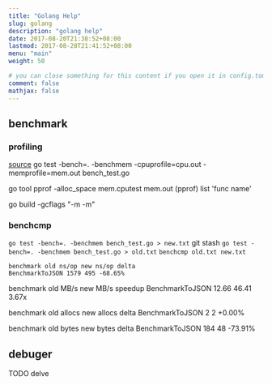 ```yaml
---
title: "Golang Help"
slug: golang
description: "golang help" 
date: 2017-08-20T21:38:52+08:00
lastmod: 2017-08-28T21:41:52+08:00
menu: "main"
weight: 50

# you can close something for this content if you open it in config.toml.
comment: false
mathjax: false
---
```



## benchmark
### profiling
[source](https://blog.golang.org/pprof)
go test -bench=. -benchmem -cpuprofile=cpu.out -memprofile=mem.out bench_test.go

go tool pprof -alloc_space mem.cputest mem.out
(pprof) list 'func name'

go build -gcflags "-m -m"

### benchcmp
`go test -bench=. -benchmem bench_test.go > new.txt`
git stash
`go test -bench=. -benchmem bench_test.go > old.txt`
`benchcmp old.txt new.txt`

```
benchmark old ns/op new ns/op delta
BenchmarkToJSON 1579 495 -68.65%
```

benchmark old MB/s new MB/s speedup
BenchmarkToJSON 12.66 46.41 3.67x

benchmark old allocs new allocs delta
BenchmarkToJSON 2 2 +0.00%

benchmark old bytes new bytes delta
BenchmarkToJSON 184 48 -73.91%



## debuger

TODO delve